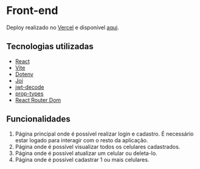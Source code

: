 # Front-end

Deploy realizado no <a href="https://vercel.com/" target="_blank">Vercel</a> e disponível <a href="https://phone-management-front.vercel.app/" target="_blank">aqui</a>.

## Tecnologias utilizadas
- <a href="https://react.dev/" target="_blank">React</a>
- <a href="https://vitejs.dev/" target="_blank">Vite</a>
- <a href="https://www.npmjs.com/package/dotenv" target="_blank">Dotenv</a>
- <a href="https://joi.dev/" target="_blank">Joi</a>
- <a href="https://www.npmjs.com/package/jwt-decode" target="_blank">jwt-decode</a>
- <a href="https://www.npmjs.com/package/prop-types" target="_blank">prop-types</a>
- <a href="https://reactrouter.com/en/main" target="_blank">React Router Dom</a>

## Funcionalidades
1) Página principal onde é possível realizar login e cadastro. É necessário estar logado para interagir com o resto da aplicação.
2) Página onde é possível visualizar todos os celulares cadastrados.
3) Página onde é possível atualizar um celular ou deleta-lo.
4) Página onde é possível cadastrar 1 ou mais celulares.
